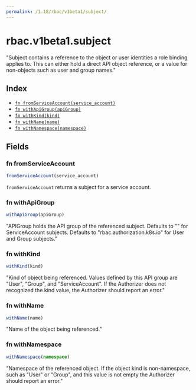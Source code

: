 ```yaml
---
permalink: /1.18/rbac/v1beta1/subject/
---
```


# rbac.v1beta1.subject

"Subject contains a reference to the object or user identities a role binding applies to.  This can either hold a direct API object reference, or a value for non-objects such as user and group names."

## Index

* [`fn fromServiceAccount(service_account)`](#fn-fromserviceaccount)
* [`fn withApiGroup(apiGroup)`](#fn-withapigroup)
* [`fn withKind(kind)`](#fn-withkind)
* [`fn withName(name)`](#fn-withname)
* [`fn withNamespace(namespace)`](#fn-withnamespace)

## Fields

### fn fromServiceAccount

```ts
fromServiceAccount(service_account)
```

`fromServiceAccount` returns a subject for a service account.

### fn withApiGroup

```ts
withApiGroup(apiGroup)
```

"APIGroup holds the API group of the referenced subject. Defaults to \"\" for ServiceAccount subjects. Defaults to \"rbac.authorization.k8s.io\" for User and Group subjects."

### fn withKind

```ts
withKind(kind)
```

"Kind of object being referenced. Values defined by this API group are \"User\", \"Group\", and \"ServiceAccount\". If the Authorizer does not recognized the kind value, the Authorizer should report an error."

### fn withName

```ts
withName(name)
```

"Name of the object being referenced."

### fn withNamespace

```ts
withNamespace(namespace)
```

"Namespace of the referenced object.  If the object kind is non-namespace, such as \"User\" or \"Group\", and this value is not empty the Authorizer should report an error."